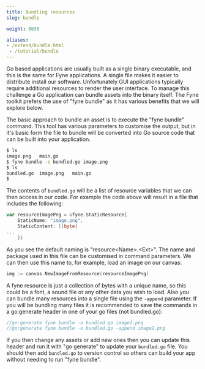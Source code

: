 ```yaml
---
title: Bundling resources 
slug: bundle

weight: 8030

aliases:
- /extend/bundle.html
 - /tutorial/bundle
---
```


Go based applications are usually built as a single binary executable, and this is the same for Fyne applications.
A single file makes it easier to distribute install our software. Unfortunately GUI
applications typically require additional resources to render the user interface.
To manage this challenge a Go application can bundle assets into the binary itself. The Fyne toolkit prefers the use of "fyne bundle" as it has various benefits that we will explore below.

The basic approach to bundle an asset is to execute the "fyne bundle" command.
This tool has various parameters to customise the output, but in it's basic form the
file to bundle will be converted into Go source code that can be built into your application.

```bash
$ ls
image.png	main.go
$ fyne bundle -o bundled.go image.png
$ ls
bundled.go	image.png	main.go
$ 
```

The contents of `bundled.go` will be a list of resource variables that we can then access in our code. For example the code above will result in a file that includes the following:

```go
var resourceImagePng = &fyne.StaticResource{
	StaticName: "image.png",
	StaticContent: []byte{
...
	}}
```

As you see the default naming is "resource\<Name\>.\<Ext\>". The name and package used in this file can be customised in command parameters. We can then use this name to,
for example, load an image on our canvas:

```go
img := canvas.NewImageFromResource(resourceImagePng)
```

A fyne resource is just a collection of bytes with a unique name, so this could be
a font, a sound file or any other data you wish to load. Also you can bundle many resources into a single file using the `-append` parameter.
If you will be bundling many files it is recommended to save the commands in a go:generate header in one of your go files (not bundled.go):

```go
//go:generate fyne bundle -o bundled.go image1.png
//go:generate fyne bundle -o bundled.go -append image2.png
```

If you then change any assets or add new ones then you can update this header and run it with "go generate" to update your `bundled.go` file.
You should then add `bundled.go` to version control so others can build your app
without needing to run "fyne bundle".

